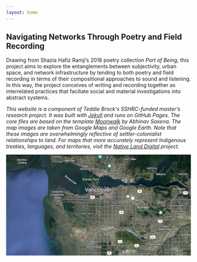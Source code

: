 ```yaml
---
layout: home
---
```

<h2>Navigating Networks Through Poetry and Field Recording</h2>

Drawing from Shazia Hafiz Ramji’s 2018 poetry collection <i> Port of Being,</i> this project aims to explore the entanglements between subjectivity, urban space, and network infrastructure by tending to both poetry and field recording in terms of their compositional approaches to sound and listening. In this way, the project conceives of writing and recording together as interrelated practices that faciliate social and material investigations into abstract systems.  

<i>This website is a component of Teddie Brock's SSHRC-funded master’s research project. It was built with [Jekyll](https://jekyllrb.com/) and runs on GitHub Pages. The core files are based on the template [Moonwalk](https://github.com/abhinavs/moonwalk) by Abhinav Saxena. The map images are taken from Google Maps and Google Earth. Note that these images are overwhelmingly reflective of settler-colonialist relationships to land. For maps that more accurately represent Indigenous treaties, languages, and territories, visit the [Native Land Digital](www.native-land.ca) project.</i>  


![vancouver map - labels](/images/vancouver_map_labels.png)